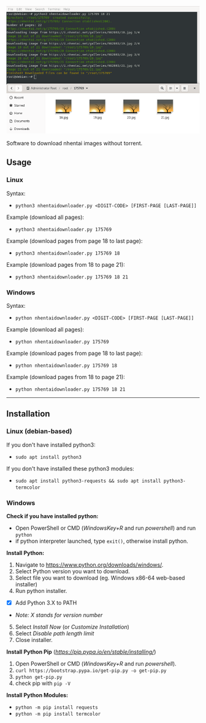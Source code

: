 ![nhentaidownloader image](screenshots/nhentaidownloader.png)

Software to download nhentai images without torrent.
## Usage
### Linux
Syntax:
- `python3 nhentaidownloader.py <DIGIT-CODE> [FIRST-PAGE [LAST-PAGE]]`

Example (download all pages):
- `python3 nhentaidownloader.py 175769`

Example (download pages from page 18 to last page):
- `python3 nhentaidownloader.py 175769 18`

Example (download pages from 18 to page 21):
- `python3 nhentaidownloader.py 175769 18 21`
### Windows
Syntax:
- `python nhentaidownloader.py <DIGIT-CODE> [FIRST-PAGE [LAST-PAGE]]`

Example (download all pages):
- `python nhentaidownloader.py 175769`

Example (download pages from page 18 to last page):
- `python nhentaidownloader.py 175769 18`

Example (download pages from 18 to page 21):
- `python nhentaidownloader.py 175769 18 21`
---
## Installation
### Linux (debian-based)
If you don't have installed python3:
- `sudo apt install python3`

If you don't have installed these python3 modules:
- `sudo apt install python3-requests && sudo apt install python3-termcolor`

### Windows
**Check if you have installed python:**
- Open PowerShell or CMD (*WindowsKey+R* and run *powershell*) and run `python`
- if python interpreter launched, type `exit()`, otherwise install python.

**Install Python:**
1. Navigate to https://www.python.org/downloads/windows/.
2. Select Python version you want to download.
3. Select file you want to download (eg. Windows x86-64 web-based installer)
4. Run python installer.
- [x] Add Python 3.X to PATH
- *Note: X stands for version number*
5. Select *Install Now* (or *Customize Installation*)
6. Select *Disable path length limit*
7. Close installer.

**Install Python Pip** (*https://pip.pypa.io/en/stable/installing/*)
1. Open PowerShell or CMD (*WindowsKey+R* and run *powershell*).
2. `curl https://bootstrap.pypa.io/get-pip.py -o get-pip.py`
3. `python get-pip.py`
4. check pip with `pip -V`

**Install Python Modules:**
- `python -m pip install requests`
- `python -m pip install termcolor`
